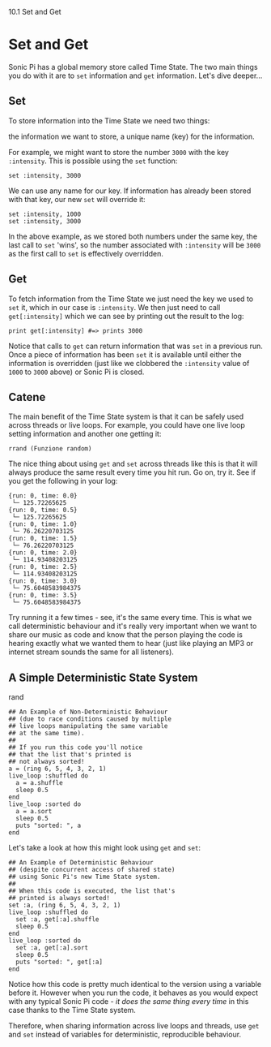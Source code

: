 10.1 Set and Get

# Set and Get

Sonic Pi has a global memory store called Time State. The two main things you do with it are to `set` information and `get` information. Let's dive deeper...

## Set

To store information into the Time State we need two things:

the information we want to store,
a unique name (key) for the information.

For example, we might want to store the number `3000` with the key `:intensity`. This is possible using the `set` function:

```
set :intensity, 3000
```

We can use any name for our key. If information has already been stored with that key, our new `set` will override it:

```
set :intensity, 1000
set :intensity, 3000
```

In the above example, as we stored both numbers under the same key, the last call to `set` 'wins', so the number associated with `:intensity` will be `3000` as the first call to `set` is effectively overridden.

## Get

To fetch information from the Time State we just need the key we used to `set` it, which in our case is `:intensity`. We then just need to call `get[:intensity]` which we can see by printing out the result to the log:

```
print get[:intensity] #=> prints 3000
```

Notice that calls to `get` can return information that was `set` in a previous run. Once a piece of information has been `set` it is available until either the information is overridden (just like we clobbered the `:intensity` value of `1000` to `3000` above) or Sonic Pi is closed.

## Catene

The main benefit of the Time State system is that it can be safely used across threads or live loops. For example, you could have one live loop setting information and another one getting it:

```
rrand (Funzione random)
```

The nice thing about using `get` and `set` across threads like this is that it will always produce the same result every time you hit run. Go on, try it. See if you get the following in your log:

```
{run: 0, time: 0.0}
 └─ 125.72265625
{run: 0, time: 0.5}
 └─ 125.72265625
{run: 0, time: 1.0}
 └─ 76.26220703125
{run: 0, time: 1.5}
 └─ 76.26220703125
{run: 0, time: 2.0}
 └─ 114.93408203125
{run: 0, time: 2.5}
 └─ 114.93408203125
{run: 0, time: 3.0}
 └─ 75.6048583984375
{run: 0, time: 3.5}
 └─ 75.6048583984375
```

Try running it a few times - see, it's the same every time. This is what we call deterministic behaviour and it's really very important when we want to share our music as code and know that the person playing the code is hearing exactly what we wanted them to hear (just like playing an MP3 or internet stream sounds the same for all listeners).

## A Simple Deterministic State System

rand

```
## An Example of Non-Deterministic Behaviour
## (due to race conditions caused by multiple
## live loops manipulating the same variable
## at the same time).
##  
## If you run this code you'll notice
## that the list that's printed is
## not always sorted!
a = (ring 6, 5, 4, 3, 2, 1)
live_loop :shuffled do
  a = a.shuffle
  sleep 0.5
end
live_loop :sorted do
  a = a.sort
  sleep 0.5
  puts "sorted: ", a
end
```

Let's take a look at how this might look using `get` and `set`:

```
## An Example of Deterministic Behaviour
## (despite concurrent access of shared state)
## using Sonic Pi's new Time State system.
##
## When this code is executed, the list that's
## printed is always sorted!
set :a, (ring 6, 5, 4, 3, 2, 1)
live_loop :shuffled do
  set :a, get[:a].shuffle
  sleep 0.5
end
live_loop :sorted do
  set :a, get[:a].sort
  sleep 0.5
  puts "sorted: ", get[:a]
end
```

Notice how this code is pretty much identical to the version using a variable before it. However when you run the code, it behaves as you would expect with any typical Sonic Pi code - *it does the same thing every time* in this case thanks to the Time State system.

Therefore, when sharing information across live loops and threads, use `get` and `set` instead of variables for deterministic, reproducible behaviour.
